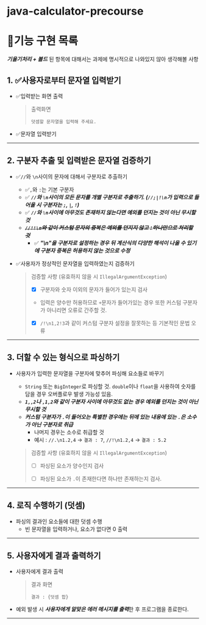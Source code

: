 # java-calculator-precourse

# 📄기능 구현 목록

***기울기처리 + 볼드*** 된 항목에 대해서는 과제에 명시적으로 나와있지 않아 생각해볼 사항

## 1. ✅사용자로부터 문자열 입력받기

- ✅입력받는 화면 출력

  > 출력화면
  >    ```
  >    덧셈할 문자열을 입력해 주세요.
  >    ```

- ✅문자열 입력받기

---

## 2. 구분자 추출 및 입력받은 문자열 검증하기

- ✅`//`와 `\n`사이의 문자에 대해서 구분자로 추출하기
    - ✅`,`와 `:`는 기본 구분자
    - ✅ ***`//`와 `\n`사이의 모든 문자를 개별 구분자로 추출하기. (`//;|!\n`가 입력으로 들어올 시 구분자는 `;`, `|`, `!`)***
    - ✅ ***`//`와 `\n`사이에 아무것도 존재하지 않는다면 예외를 던지는 것이 아닌 무시할 것***
    - ~~***`//!!\n`와 같이 커스텀 문자의 중복은 예외를 던지지 않고 `!`하나만으로 처리할 것***~~
        - ✅ ***"\n"을 구분자로 설정하는 경우 뒤 계산식의 다양한 해석이 나올 수 있기에 구분자 중복은 허용하지 않는 것으로 수정***

- ✅사용자가 정상적인 문자열을 입력하였는지 검증하기

  > 검증할 사항 (유효하지 않을 시 `IllegalArgumentException`)
  >
  > - [x] 구분자와 숫자 이외의 문자가 들어가 있는지 검사
  >
  > - 입력은 양수만 허용하므로 `+`문자가 들어가있는 경우 또한 커스텀 구분자가 아니리면 오류로 간주할 것.
  >
  > - [x] `/!\n1,2!3`과 같이 커스텀 구분자 설정을 잘못하는 등 기본적인 문법 오류

---

## 3. 더할 수 있는 형식으로 파싱하기

- 사용자가 입력한 문자열을 구분자에 맞추어 파싱해 요소들로 바꾸기
    - `String` 또는 `BigInteger`로 파싱할 것. `double`이나 `float`을 사용하여 숫자를 담을 경우 오버플로우 발생 가능성 있음.
    - ***`1,,2`나 `,1,2`와 같이 구분자 사이에 아무것도 없는 경우 예외를 던지는 것이 아닌 무시할 것***
    - ***커스텀 구분자가 `.`이 들어오는 특별한 경우에는 뒤에 있는 내용에 있는 `.`은 소수가 아닌 구분자로 취급***
        - 나머지 경우는 소수로 취급할 것
        - 예시 : `//.\n1.2,4` -> `결과 : 7`, `//!\n1.2,4` -> `결과 : 5.2`

  > 검증할 사항 (유효하지 않을 시 `IllegalArgumentException`)
  >
  > - [ ] 파싱된 요소가 양수인지 검사
  >
  > - [ ] 파싱된 요소가 `.`이 존재한다면 하나만 존재하는지 검사.

---

## 4. 로직 수행하기 (덧셈)

- 파싱의 결과인 요소들에 대한 덧셈 수행
    - 빈 문자열을 입력하거나, 요소가 없다면 0 출력

---

## 5. 사용자에게 결과 출력하기

- 사용자에게 결과 출력
  > 결과 화면
  >
  >  ```
  >  결과 : {덧셈 합}
  >  ```

- 예외 발생 시 ***사용자에게 알맞은 에러 메시지를 출력***한 후 프로그램을 종료한다.

---
